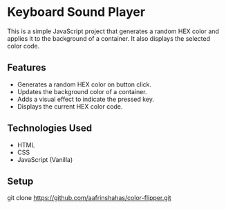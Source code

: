 # Keyboard Sound Player

This is a simple JavaScript project that generates a random HEX color and applies it to the background of a container. It also displays the selected color code.

## Features

- Generates a random HEX color on button click.
- Updates the background color of a container.
- Adds a visual effect to indicate the pressed key.
- Displays the current HEX color code.

## Technologies Used

- HTML
- CSS
- JavaScript (Vanilla)

## Setup

git clone https://github.com/aafrinshahas/color-flipper.git

